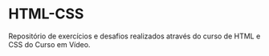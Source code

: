 # HTML-CSS
 
Repositório de exercícios e desafios realizados através do curso de HTML e CSS do Curso em Vídeo.

